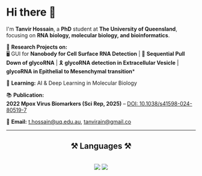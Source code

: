 # Hi there 👋  

I'm **Tanvir Hossain**, a **PhD** student at **The University of Queensland**, focusing on **RNA biology, molecular biology, and bioinformatics**.  

🔬 **Research Projects on:**  
🖥️ GUI for **Nanobody for Cell Surface RNA Detection** | 🧬 **Sequential Pull Down of glycoRNA** | 🎗️ **glycoRNA detection in Extracellular Vesicle** |  **glycoRNA in Epithelial to Mesenchymal transition***
    
🚀 **Learning:** AI & Deep Learning in Molecular Biology  

📚 **Publication:**  
**2022 Mpox Virus Biomarkers (Sci Rep, 2025)** – [DOI: 10.1038/s41598-024-80519-7](https://doi.org/10.1038/s41598-024-80519-7)

📩 **Email:** t.hossain@uq.edu.au, tanvirain@gmail.co

---
<h2 align="center">⚒️ Languages ⚒️</h2>
<br/>
<div align="center">
    <!-- General Programming -->
    <img src="https://skillicons.dev/icons?i=python,r,bash" />
    <img src="https://skillicons.dev/icons?i=github,git,linux" /><br><br/>
